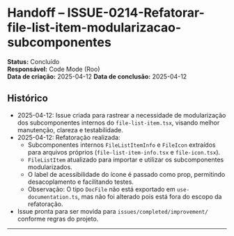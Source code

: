 # Handoff – ISSUE-0214-Refatorar-file-list-item-modularizacao-subcomponentes

**Status:** Concluído  
**Responsável:** Code Mode (Roo)  
**Data de criação:** 2025-04-12
**Data de conclusão:** 2025-04-12

## Histórico

- 2025-04-12: Issue criada para rastrear a necessidade de modularização dos subcomponentes internos do `file-list-item.tsx`, visando melhor manutenção, clareza e testabilidade.
- 2025-04-12: Refatoração realizada:
  - Subcomponentes internos `FileListItemInfo` e `FileIcon` extraídos para arquivos próprios (`file-list-item-info.tsx` e `file-icon.tsx`).
  - `FileListItem` atualizado para importar e utilizar os subcomponentes modularizados.
  - O label de acessibilidade do ícone é passado como prop, permitindo desacoplamento e facilitando testes.
  - Observação: O tipo `DocFile` não está exportado em `use-documentation.ts`, mas não foi alterado pois está fora do escopo da refatoração.
- Issue pronta para ser movida para `issues/completed/improvement/` conforme regras do projeto.

---